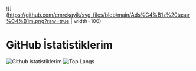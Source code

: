 
![](https://github.com/emrekayik/svg_files/blob/main/Ads%C4%B1z%20tasar%C4%B1m.png?raw=true | width=100)
# GitHub İstatistiklerim
![Github istatistiklerim](https://github-readme-stats.vercel.app/api?username=emrekayik&show_icons=true&theme=radical)
![Top Langs](https://github-readme-stats.vercel.app/api/top-langs/?username=emrekayik)

